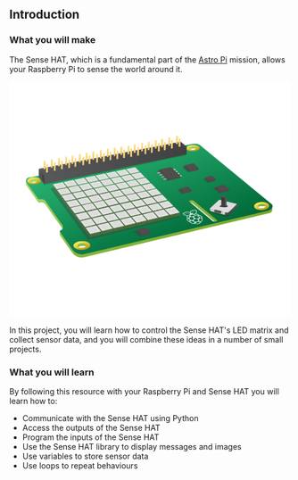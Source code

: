 ## Introduction

### What you will make
The Sense HAT, which is a fundamental part of the [Astro Pi](https://astro-pi.org/) mission, allows your Raspberry Pi to sense the world around it.

![Sense HAT](images/sense-hat.png)

In this project, you will learn how to control the Sense HAT's LED matrix and collect sensor data, and you will combine these ideas in a number of small projects.

### What you will learn
By following this resource with your Raspberry Pi and Sense HAT you will learn how to:

- Communicate with the Sense HAT using Python
- Access the outputs of the Sense HAT
- Program the inputs of the Sense HAT
- Use the Sense HAT library to display messages and images
- Use variables to store sensor data
- Use loops to repeat behaviours
